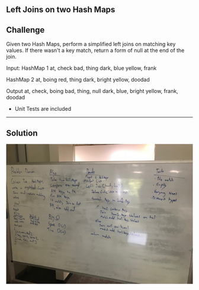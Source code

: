 ## Left Joins on two Hash Maps
## Challenge

Given two Hash Maps, perform a simplified left joins on matching key values. If there wasn't a key match, return a form of null at the end of the join.

Input: 
HashMap 1
at, check
bad, thing
dark, blue
yellow, frank

HashMap 2
at, boing
red, thing
dark, bright
yellow, doodad

Output
at, check, boing
bad, thing, null
dark, blue, bright
yellow, frank, doodad

* Unit Tests are included

***
## Solution
![JoinsLeft whiteboard image](../../assets/joins_left.JPG)